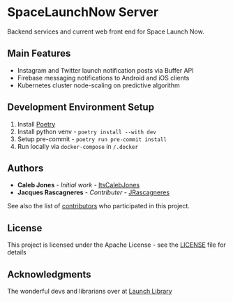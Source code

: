 # SpaceLaunchNow Server
Backend services and current web front end for Space Launch Now.

## Main Features

* Instagram and Twitter launch notification posts via Buffer API
* Firebase messaging notifications to Android and iOS clients
* Kubernetes cluster node-scaling on predictive algorithm

## Development Environment Setup
1. Install [Poetry](https://python-poetry.org/docs/#installing-with-the-official-installer)
2. Install python venv - `poetry install --with dev`
3. Setup pre-commit - `poetry run pre-commit install`
4. Run locally via `docker-compose` in `/.docker`

## Authors

* **Caleb Jones**           - *Initial work*    - [ItsCalebJones](https://github.com/ItsCalebJones)
* **Jacques Rascagneres**   - *Contributer*     - [JRascagneres](https://github.com/JRascagneres)

See also the list of [contributors](https://github.com/itscalebjones/SpaceLaunchNow-Server/contributors) who participated in this project.

## License

This project is licensed under the Apache License - see the [LICENSE](LICENSE.md) file for details

## Acknowledgments

The wonderful devs and librarians over at [Launch Library](https://launchlibrary.net/)
